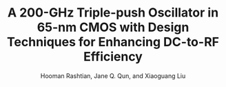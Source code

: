 ---
type: conference
title: A 200-GHz Triple-push Oscillator in 65-nm CMOS with Design Techniques for Enhancing DC-to-RF Efficiency
author: Hooman Rashtian, Jane Q. Qun, and Xiaoguang Liu
journal:
volume:
number:
year: 2016
month: Jan.
doi: 
pages:
publisher:
booktitle: IEEE Radio and Wireless Symposium (RWS)
note: accepted
sort_key: 201601
---